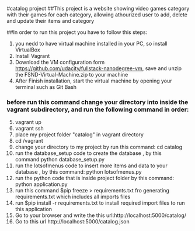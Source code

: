 #catalog project
##This project is a website showing video games category with their games for each category, allowing athourized user to add, delete and update their items and category

##In order to run this project you have to follow this steps:
1. you nedd to have virtual machine installed in your PC, so install VirtualBox
2. Install Vagrant
3. Download the VM configuration  form https://github.com/udacity/fullstack-nanodegree-vm, save and unzip the FSND-Virtual-Machine.zip to your machine
4. After Finish installation, start the virtual machine by opening your terminal such as Git Bash

### before run this command change your directory into inside the vagrant subdirectory, and run the following command in order:
5. vagrant up
6. vagrant ssh
7. place my project folder "catalog" in vagrant directory
8. cd /vagrant
9. change your directory to my project by run this command: cd catalog
10. run the database_setup code to create the database , by this command:python database_setup.py
11. run the lotsofmenus code to insert more items and data to your database , by this command: python lotsofmenus.py
12. run the python code that is inside project folder by this command: python application.py
13. run this command $pip freeze > requirements.txt fro generating requirements.txt which includes all imports files
14. run $pip install -r requirements.txt to install required import files to run this application
15. Go to your browser and write the this url:http://localhost:5000/catalog/
16. Go to this url http://localhost:5000/catalog.json



